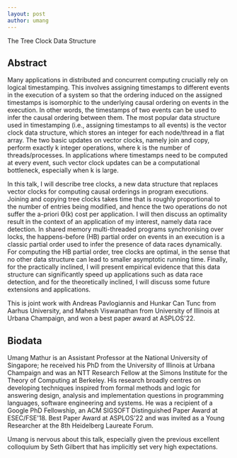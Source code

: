 ```yaml
---
layout: post
author: umang
---
```

The Tree Clock Data Structure

## Abstract
Many applications in distributed and concurrent computing crucially rely on logical timestamping. This involves assigning timestamps to different events in the execution of a system so that the ordering induced on the assigned timestamps is isomorphic to the underlying causal ordering on events in the execution. In other words, the timestamps of two events can be used to infer the causal ordering between them. The most popular data structure used in timestamping (i.e., assigning timestamps to all events) is the vector clock data structure, which stores an integer for each node/thread in a flat array. The two basic updates on vector clocks, namely join and copy, perform exactly k integer operations, where k is the number of threads/processes. In applications where timestamps need to be computed at every event, such vector clock updates can be a computational bottleneck, especially when k is large.

In this talk, I will describe tree clocks, a new data structure that replaces vector clocks for computing causal orderings in program executions. Joining and copying tree clocks takes time that is roughly proportional to the number of entries being modified, and hence the two operations do not suffer the a-priori Θ(k) cost per application. I will then discuss an optimality result in the context of an application of my interest, namely data race detection. In shared memory multi-threaded programs synchronising over locks, the happens-before (HB) partial order on events in an execution is a classic partial order used to infer the presence of data races dynamically. For computing the HB partial order, tree clocks are optimal, in the sense that no other data structure can lead to smaller asymptotic running time. Finally, for the practically inclined, I will present empirical evidence that this data structure can significantly speed up applications such as data race detection, and for the theoretically inclined, I will discuss some future extensions and applications.

This is joint work with Andreas Pavlogiannis and Hunkar Can Tunc from Aarhus University, and Mahesh Viswanathan from University of Illinois at Urbana Champaign, and won a best paper award at ASPLOS'22. 

## Biodata
Umang Mathur is an Assistant Professor at the National University of Singapore; he received his PhD from the University of Illinois at Urbana Champaign and was an NTT Research Fellow at the Simons Institute for the Theory of Computing at Berkeley. His research broadly centres on developing techniques inspired from formal methods and logic for answering design, analysis and implementation questions in programming languages, software engineering and systems. He was a recipient of a Google PhD Fellowship, an ACM SIGSOFT Distinguished Paper Award at ESEC/FSE'18. Best Paper Award at ASPLOS'22 and was invited as a Young Researcher at the 8th Heidelberg Laureate Forum.

Umang is nervous about this talk, especially given the previous excellent colloquium by Seth Gilbert that has implicitly set very high expectations.
